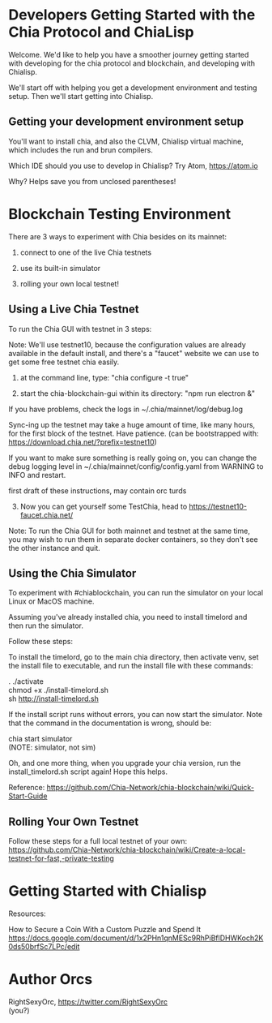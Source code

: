 # Developers Getting Started with the Chia Protocol and ChiaLisp

Welcome. We'd like to help you have a smoother journey getting started with developing for the chia protocol and blockchain, and developing with Chialisp.

We'll start off with helping you get a development environment and testing setup. Then we'll start getting into Chialisp.


## Getting your development environment setup

You'll want to install chia, and also the CLVM, Chialisp virtual machine, which includes the run and brun compilers.

Which IDE should you use to develop in Chialisp?
Try Atom, https://atom.io

Why? Helps save you from unclosed parentheses!

# Blockchain Testing Environment

There are 3 ways to experiment with Chia besides on its mainnet:

1) connect to one of the live Chia testnets

2) use its built-in simulator

3) rolling your own local testnet!


## Using a Live Chia Testnet

To run the Chia GUI with testnet in 3 steps:

Note: We'll use testnet10, because the configuration values are already available in the default install, and there's
a "faucet" website we can use to get some free testnet chia easily.

1) at the command line, type: "chia configure -t true"

2) start the chia-blockchain-gui within its directory: "npm run electron &"

If you have problems, check the logs in ~/.chia/mainnet/log/debug.log

Sync-ing up the testnet may take a huge amount of time, like many hours, for the first block of the testnet. Have patience. (can be bootstrapped with: https://download.chia.net/?prefix=testnet10)

If you want to make sure something is really going on, you can change the debug logging level in ~/.chia/mainnet/config/config.yaml from WARNING to INFO and restart.

first draft of these instructions, may contain orc turds

3) Now you can get yourself some TestChia, head to https://testnet10-faucet.chia.net/


Note: To run the Chia GUI for both mainnet and testnet at the same time, you may wish to run them in separate docker containers, so they don't see the other instance and quit.


## Using the Chia Simulator

To experiment with #chiablockchain, you can run the simulator on your local Linux or MacOS machine.

Assuming you've already installed chia, you need to install timelord and then run the simulator.

Follow these steps:

To install the timelord, go to the main chia directory, then activate venv, set the install file to executable, and run the install file with these commands:

. ./activate  
chmod +x ./install-timelord.sh  
sh http://install-timelord.sh  

If the install script runs without errors, you can now start the simulator. Note that the command in the documentation is wrong, should be:

chia start simulator  
(NOTE: simulator, not sim)

Oh, and one more thing, when you upgrade your chia version, run the install_timelord.sh script again! Hope this helps.


Reference:
https://github.com/Chia-Network/chia-blockchain/wiki/Quick-Start-Guide


## Rolling Your Own Testnet

Follow these steps for a full local testnet of your own:
https://github.com/Chia-Network/chia-blockchain/wiki/Create-a-local-testnet-for-fast,-private-testing


# Getting Started with Chialisp

Resources:

How to Secure a Coin With a Custom Puzzle and Spend It
https://docs.google.com/document/d/1x2PHn1qnMESc9RhPiBflDHWKoch2K0ds50brfSc7LPc/edit


# Author Orcs

RightSexyOrc, https://twitter.com/RightSexyOrc  
(you?)
